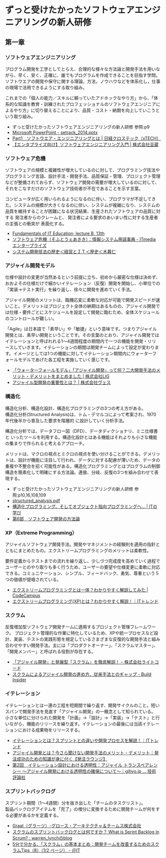 # ずっと受けたかったソフトウェアエンジニアリングの新人研修

## 第一章
### ソフトウェアエンジニアリング
プログラム開発を工学としてとらえ、合理的な様々な方法論と開発手法を用いながら、早く、安く、正確に、誰でもプログラムを作成できることを目指す学問。  
ソフトウエアの開発や保守に関する理論，方法，ノウハウなどを体系化し，仕事の現場で活用できるようにする取り組み。  

これまでの「個人の能力／スキルに頼っていたアドホックなやり方」から、「体系的な知識を教育・訓練されたプロフェッショナルのソフトウェアエンジニアによるやり方」に切り替えることにより、品質・コスト・納期を向上していこうという取り組み。

- ずっと受けたかったソフトウェアエンジニアリングの新人研修 参照:p9
- [Microsoft PowerPoint \- setrack\_2014\.pptx](https://www.u-aizu.ac.jp/files/page/curriculum/guide/2014se-se.pdf)
- [Part1　ソフトウエア・エンジニアリングとは \| 日経クロステック（xTECH）](https://xtech.nikkei.com/it/article/lecture/20061102/252566/)
- [【エンタプライズ向け】ソフトウェアエンジニアリング入門 \| 株式会社豆蔵](https://www.mamezou.com/services/hrd/course_search/bs_course_guide/1163)

### ソフトウェア危機
ソフトウェアの規模と複雑性が増大しているのに対して、プログラミング技法やプログラミング言語、設計手法・開発手法、品質保証・管理、プロジェクト管理などが整備されておらず、ソフトウェア開発の需要が増大しているのに対して、それをこなすだけのソフトウェア技術者が不在であることを示す言葉。

コンピュータが広く用いられるようになるのに伴い、プログラマが不足してきた。システムの規模が大きくなるのに伴い、システムが複雑になり、システムの品質を維持することが困難になる状況結果、生産されたソフトウェアの品質に対する 発注者からのクレームと、 発注者による要求のあいまい性に対する生産者の主張との衝突が 表面化する。

- [Fundamentals of IT Education; lecture B, 13th](https://vega.ei.tohoku.ac.jp/~takashi/lecture-B-2005/lecture-13.html)
- [ソフトウェア危機（そふとうぇあきき）：情報システム用語事典 \- ITmedia エンタープライズ](https://www.itmedia.co.jp/im/articles/0807/15/news127.html)
- [システム開発技法の歴史＜経営とＩＴ＜歴史＜木暮仁](http://kogures.com/hitoshi/history/system-kaihatu/index.html)

### アジャイル開発モデル
仕様や設計の変更が当然あるという前提に立ち、初めから厳密な仕様は決めず、おおよその仕様だけで細かいイテレーション（反復）開発を開始し、小単位での「実装→テスト実行」を繰り返し、徐々に開発を進めていく手法。  

アジャイル開発のメリットは、臨機応変に柔軟な対応が可能で開発スピードが速いこと。デメリットはプロジェクト全体の納期はあるものの、アジャイル開発では仕様・要件ごとにスケジュールを設定して開発に臨むため、全体スケジュールのコントロールが難しい。  

「Agile」は日本語で「素早い」や「敏捷」という意味です。つまりアジャイル開発とは、素早い開発ということです。その言葉のとおり、アジャイル開発ではイテレーションと呼ばれれる1〜4週間程度の期間内で一つの機能を開発・リリースしていきます。イテレーションの期間は開発チームによって設定が変わります。イメージとしては1つの機能に対してイテレーション期間内にウォーターフォールモデルであげた各工程を実施していく感じです。

- [「ウォーターフォールモデル」「アジャイル開発」って何？二大開発手法のメリット・デメリットをまとめました \| 株式会社LIG](https://liginc.co.jp/412896)
- [アジャイル型開発の重要性とは？ \| 株式会社ヴェス](https://www.ves.co.jp/column/005/)

### 構造化
構造化分析、構造化設計、構造化プログラミングの3つの考え方がある。  
構造化分析(Structured Analysis)は、トム・デマルコによって考案され、1970 年代後半から普及した要求を階層的 に設計していく分析手法。

構造化分析では、データフロー図（DFD）、データディクショナリ、ミニ仕様書と いったツールを利用する。構造化設計とはある機能はそれよりも小さな機能の集まりで作られると考えるアプローチ。  

メリットは、マクロの視点とミクロの視点を使い分けることができる。デメリットは、設計が機能に注目して行われ、データに対する配慮が薄いため、データの重複や不整合を招く可能性がある。構造化プログラミングとはプログラムの制御構造を簡素化して明確にする方法論。連接、分岐、反復の3つを組み合わせて表現する。

- ずっと受けたかったソフトウェアエンジニアリングの新人研修 参照:p10,16,108,109
- [structured\_analysis\.pdf](https://astah.change-vision.com/ja/tutorial/files/structured_analysis.pdf)
- [構造化プログラミング、そしてオブジェクト指向プログラミングへ… \| ITの学び](https://itmanabi.com/structured-objectoriented-prog/)
- [第6部　ソフトウェア開発の方法論](http://www.tamakiseoffice.jp/software_engineering/Chap_15.pdf)

### XP（Extreme Programming）
アジャイルソフトウェア開発手法。開発やマネジメントの経験則を適用の指針とともにまとめたもの。エクストリームプログラミングのメリットは柔軟性。

要件定義からテストまでの流れを繰り返し、少しづつ完成度を高めていく過程でユーザーとのやり取りも多く行うため、ユーザーの要望や仕様変更に柔軟に対応できる。コミュニケーション、シンプル、フィードバック、勇気、尊重という５つの価値が提唱されている。

- [エクストリームプログラミングとは一体？わかりやすく解説してみた \| CodeCampus](https://blog.codecamp.jp/programming-extreme-what-1)
- [エクストリームプログラミング\(XP\)とは？わかりやすく解説！｜ITトレンド](https://it-trend.jp/development_tools/article/32-0023)

### スクラム
反復増加型ソフトウェア開発チームに適用するプロジェクト管理フレームワーク。
プロジェクト管理的な作業に特化しているため、XPや統一プロセスなど設計、実装、テストの実践形態を規定しているさまざまな反復的な開発手法と組み合わせやすい開発手法。主には「プロダクトオーナー」、「スクラムマスター」、「開発メンバー」と呼ばれる役割が存在する。

- [「アジャイル開発」と発展型「スクラム」を徹底解説！ – 株式会社ライトコード](https://rightcode.co.jp/blog/become-engineer/agile-development-scrum)
- [スクラムによるアジャイル開発の進め方、従来手法とのギャップ \- Build Insider](https://www.buildinsider.net/enterprise/bookagile/0101)

### イテレーション
イテレーションとは一連の工程を短期間で繰り返す、開発サイクルのこと。短いスパンで開発手法を見直す「アジャイル開発」の一概念として知られている。  
小さな単位に分けられた開発を「計画」→「設計」→「実装」→「テスト」と行いながら、機能のリリースを繰り返す。イテレーションの最後には当該イテレーションにおける成果物をリリースする。

- [イテレーションとは？スプリントとの違いや開発プロセスを解説！｜ITトレンド](https://it-trend.jp/development_tools/article/32-0022)
- [アジャイル開発とは？今さら聞けない開発手法のメリット・デメリット｜発注成功のための知識が身に付く【発注ラウンジ】](https://hnavi.co.jp/knowledge/blog/agile_software_development/)
- [第2回　イテレーション設計における透明性：アジャイル トランスペアレンシー ～アジャイル開発における透明性の確保について～｜gihyo\.jp … 技術評論社](https://gihyo.jp/dev/serial/01/agile-transparency/0002)

### スプリントバックログ
スプリント期間（1～4週間）分を抜き出した「チームのタスクリスト」。  
製品バックログアイテムを「完了」の増分に変換するために開発チームが何をする必要があるかを定義する。

- [Graat（グラーツ）\-グロース・アーキテクチャ＆チームス株式会社](https://www.graat.co.jp/blogs/cjrli64jxsl500a72zlc0rgwb)
- [スクラムのスプリントバックログとは何ですか？ What is Sprint Backlog in Scrum? : warren\_lynchのblog](http://agile.blog.jp/agile_scrum/14974352.html)
- [5分で分かる、「スクラム」の基本まとめ：開発チームを改善するためのスクラムTips（8）（1/2 ページ） \- ＠IT](https://atmarkit.itmedia.co.jp/ait/articles/1208/07/news128.html)
